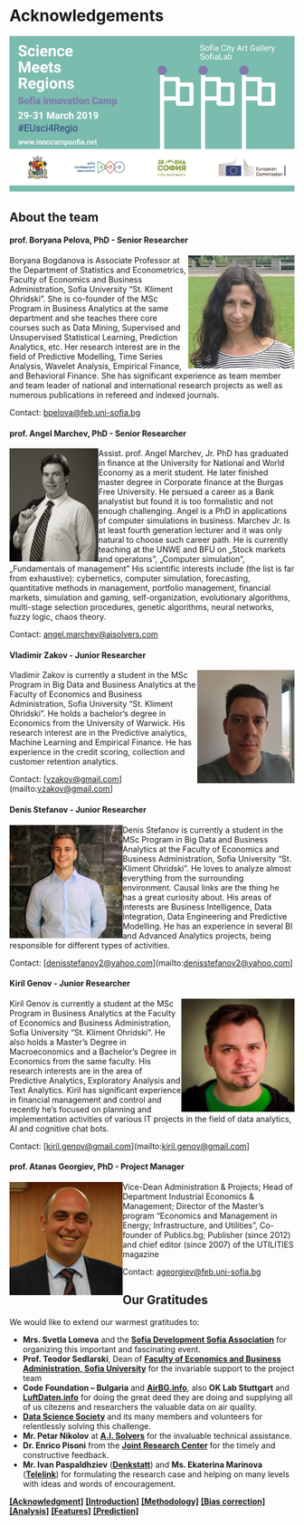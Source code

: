 # Acknowledgements

![](/media/60-110.jpg)


## About the team

#### prof. Boryana Pelova, PhD - Senior Researcher
<img align="right" height="200" src="/media/b_pelova.jpg">

Boryana Bogdanova is Associate Professor at the Department of Statistics and Econometrics, Faculty of Economics and Business Administration, Sofia University “St. Kliment Ohridski”. She is co-founder of the MSc Program in Business Analytics at the same department and she teaches there core courses such as Data Mining, Supervised and Unsupervised Statistical Learning, Prediction Analytics, etc. Her research interest are in the field of Predictive Modelling, Time Series Analysis, Wavelet Analysis, Empirical Finance, and Behavioral Finance. She has significant experience as team member and team leader of national and international research projects as well as numerous publications in refereed and indexed journals.

Contact: [bpelova@feb.uni-sofia.bg](mailto:bpelova@feb.uni-sofia.bg)


#### prof. Angel Marchev, PhD - Senior Researcher
<img align="left" height="200" src="/media/a_marchev.jpg">
Assist. prof. Angel Marchev, Jr. PhD has graduated in finance at the University for National and World Economy as a merit student. He later finished master degree in Corporate finance at the Burgas Free University. He persued a career as a Bank analystist but found it is too formalistic and not enough challenging. Angel is a PhD in applications of computer simulations in business. Marchev Jr. Is at least fourth  generation lecturer and it was only natural to choose such career path. He is currently teaching at the UNWE and BFU on „Stock markets and operatons”, „Computer simulation”, „Fundamentals of management”
His scientific interests include (the list is far from exhaustive): cybernetics, computer simulation, forecasting, quantitative methods in management, portfolio management, financial markets, simulation and gaming, self-organization, evolutionary algorithms, multi-stage selection procedures, genetic algorithms, neural networks, fuzzy logic, chaos theory.

Contact: [angel.marchev@aisolvers.com](mailto:angel.marchev@aisolvers.com)

#### Vladimir Zakov - Junior Researcher
<img align="right" height="200" src="/media/vlado_zakov.jpg">
Vladimir Zakov is currently a student in the MSc Program in Big Data and Business Analytics at the Faculty of Economics and Business Administration, Sofia University “St. Kliment Ohridski”. He holds a bachelor’s degree in Economics from the University of Warwick. His research interest are in the Predictive analytics, Machine Learning and Empirical Finance. He has experience in the credit scoring, collection and customer retention analytics.

Contact: [vzakov@gmail.com](mailto:vzakov@gmail.com]

#### Denis Stefanov - Junior Researcher
<img align="left" height="200" src="/media/denis_stefanov.jpg">
Denis Stefanov is currently a student in the MSc Program in Big Data and Business Analytics at the Faculty of Economics and Business Administration, Sofia University “St. Kliment Ohridski”. He loves to analyze almost everything from the surrounding environment. Causal links are the thing he has a great curiosity about. His areas of interests are Business Intelligence, Data Integration, Data Engineering and Predictive Modelling. He has an experience in several BI and Advanced Analytics projects, being responsible for different types of activities.

Contact: [denisstefanov2@yahoo.com](mailto:denisstefanov2@yahoo.com]

#### Kiril Genov - Junior Researcher
<img align="right" height="200" src="/media/kiril_genov.jpg">
Kiril Genov is currently a student at the MSc Program in Business Analytics at the Faculty of Economics and Business Administration, Sofia University “St. Kliment Ohridski”. He also holds a Master’s Degree in Macroeconomics and a Bachelor’s Degree in Economics from the same faculty. His research interests are in the area of Predictive Analytics, Exploratory Analysis and Text Analytics. Kiril has significant experience in financial management and control and recently he’s focused on planning and implementation activities of various IT projects in the field of data analytics, AI and cognitive chat bots.

Contact: [kiril.genov@gmail.com](mailto:kiril.genov@gmail.com]

#### prof. Atanas Georgiev, PhD - Project Manager
<img align="left" height="200" src="/media/atanas_georgiev.jpg">
Vice-Dean Administration & Projects; 
Head of Department Industrial Economics & Management;
Director of the Master’s program “Economics and Management in Energy;
Infrastructure, and Utilities”, Co-founder of Publics.bg;
Publisher (since 2012) and chief editor (since 2007) of the UTILITIES magazine

Contact: [ageorgiev@feb.uni-sofia.bg](mailto:ageorgiev@feb.uni-sofia.bg)


  


## Our Gratitudes

We would like to extend our warmest gratitudes to:

- **Mrs. Svetla Lomeva** and the [**Sofia Development Sofia Association**](https://sofia-da.eu/en) for organizing this important and fascinating event.
- **Prof. Teodor Sedlarski**, Dean of [**Faculty of Economics and Business Administration, Sofia University**](https://www.uni-sofia.bg/index.php/bul/universitet_t/fakulteti/stopanski_fakultet) for the invariable support to the project team
- **Code Foundation – Bulgaria** and [**AirBG.info**](https://airbg.info), also **OK Lab Stuttgart** and [**LuftDaten.info**](https://luftdaten.info) for doing the great deed they are doing and supplying all of us citezens and researchers the valuable data on air quality.
- [**Data Science Society**](https://datasciencesociety.net) and its many members and volunteers for relentlessly solving this challenge.
- **Mr. Petar Nikolov** at [**A.I. Solvers**](https://aisolvers.com) for the invaluable technical assistance.
- **Dr. Enrico Pisoni** from the [**Joint Research Center**](https://ec.europa.eu/jrc/en) for the timely and constructive feedback.
- **Mr. Ivan Paspaldhziev** ([**Denkstatt**](https://denkstatt.eu)) and **Ms. Ekaterina Marinova** ([**Telelink**](https://telelink.com)) for formulating the research case and helping on many levels with ideas and words of encouragement.

[__[Acknowledgment]__](README.md) [__[Introduction]__](introduction.md) [__[Methodology]__](methodology.md) [__[Bias correction]__](cleandata.md) [__[Analysis]__](analysis.md) [__[Features]__](features.md) [__[Prediction]__](prediction.md)
